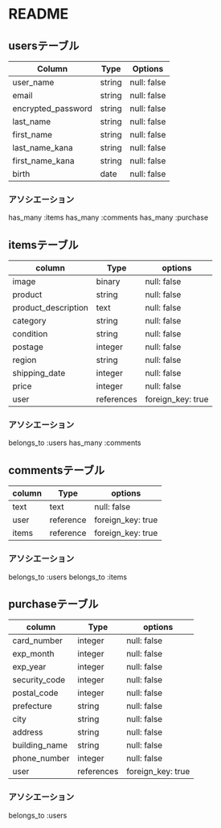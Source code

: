 # README



## usersテーブル

| Column               | Type       | Options               |
| -------------------- | ---------- | ----------------------|
| user_name            | string     | null: false           |
| email                | string     | null: false           |
| encrypted_password   | string     | null: false           |
| last_name            | string     | null: false           |
| first_name           | string     | null: false           |
| last_name_kana       | string     | null: false           |
| first_name_kana      | string     | null: false           |
| birth                | date       | null: false           |

### アソシエーション
has_many :items
has_many :comments
has_many :purchase



## itemsテーブル

| column                 | Type          | options               |
| ---------------------- | ------------- | ----------------------|
| image                  | binary        | null: false           |
| product                | string        | null: false           |
| product_description    | text          | null: false           |
| category               | string        | null: false           |
| condition              | string        | null: false           |
| postage                | integer       | null: false           |
| region                 | string        | null: false           |
| shipping_date          | integer       | null: false           |
| price                  | integer       | null: false           |
| user                   | references    | foreign_key: true     |  

### アソシエーション
belongs_to :users
has_many :comments




## commentsテーブル

| column     | Type         | options               |
| ---------- | ------------ | ----------------------|
| text       | text         | null: false           |
| user       | reference    | foreign_key: true     |
| items      | reference    | foreign_key: true     |

### アソシエーション
belongs_to :users
belongs_to :items




## purchaseテーブル

| column                 | Type          | options               |
| ---------------------- | ------------- | ----------------------|
| card_number            | integer       | null: false           |
| exp_month              | integer       | null: false           |
| exp_year               | integer       | null: false           |
| security_code          | integer       | null: false           |
| postal_code            | integer       | null: false           |
| prefecture             | string        | null: false           |
| city                   | string        | null: false           |
| address                | string        | null: false           |
| building_name          | string        | null: false           |
| phone_number           | integer       | null: false
| user                   | references    | foreign_key: true     |  

### アソシエーション
belongs_to :users